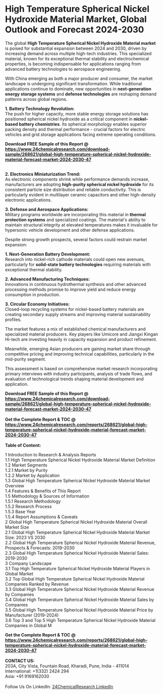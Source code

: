 <h1>High Temperature Spherical Nickel Hydroxide Material Market, Global Outlook and Forecast 2024-2030</h1><p>The global <strong>High Temperature Spherical Nickel Hydroxide Material market</strong> is poised for substantial expansion between 2024 and 2030, driven by increasing demand across multiple high-tech industries. This specialized material, known for its exceptional thermal stability and electrochemical properties, is becoming indispensable for applications ranging from advanced battery technologies to aerospace engineering.</p><p>With China emerging as both a major producer and consumer, the market landscape is undergoing significant transformation. While traditional applications continue to dominate, new opportunities in <strong>next-generation energy storage systems</strong> and <strong>defense technologies</strong> are reshaping demand patterns across global regions.</p><p><strong>1. Battery Technology Revolution:</strong><br>
The push for higher capacity, more stable energy storage solutions has positioned spherical nickel hydroxide as a critical component in <strong>nickel-based battery chemistries</strong>. Its spherical morphology enables superior packing density and thermal performance - crucial factors for electric vehicles and grid storage applications facing extreme operating conditions.</p><div><b>Download FREE Sample of this Report @ 
            <a href="https://www.24chemicalresearch.com/download-sample/268621/global-high-temperature-spherical-nickel-hydroxide-material-forecast-market-2024-2030-47">
            https://www.24chemicalresearch.com/download-sample/268621/global-high-temperature-spherical-nickel-hydroxide-material-forecast-market-2024-2030-47</a></b></div><br><p><strong>2. Electronics Miniaturization Trend:</strong><br>
As electronic components shrink while performance demands increase, manufacturers are adopting <strong>high-purity spherical nickel hydroxide</strong> for its consistent particle size distribution and reliable conductivity. This is particularly evident in multilayer ceramic capacitors and other high-density electronic applications.</p><p><strong>3. Defense and Aerospace Applications:</strong><br>
Military programs worldwide are incorporating this material in <strong>thermal protection systems</strong> and specialized coatings. The material's ability to maintain structural integrity at elevated temperatures makes it invaluable for hypersonic vehicle development and other defense applications.</p><p>Despite strong growth prospects, several factors could restrain market expansion:</p><p><strong>1. Next-Generation Battery Development:</strong><br>
Research into nickel-rich cathode materials could open new avenues, particularly for <strong>solid-state battery technologies</strong> requiring materials with exceptional thermal stability.</p><p><strong>2. Advanced Manufacturing Techniques:</strong><br>
Innovations in continuous hydrothermal synthesis and other advanced processing methods promise to improve yield and reduce energy consumption in production.</p><p><strong>3. Circular Economy Initiatives:</strong><br>
Closed-loop recycling systems for nickel-based battery materials are creating secondary supply streams and improving material sustainability profiles.</p><p>The market features a mix of established chemical manufacturers and specialized material producers. Key players like Umicore and Jiangxi Kingan Hi-tech are investing heavily in capacity expansion and product refinement.</p><p>Meanwhile, emerging Asian producers are gaining market share through competitive pricing and improving technical capabilities, particularly in the mid-purity segment.</p><p>This assessment is based on comprehensive market research incorporating primary interviews with industry participants, analysis of trade flows, and evaluation of technological trends shaping material development and application.</p><div><b>Download FREE Sample of this Report @ 
            <a href="https://www.24chemicalresearch.com/download-sample/268621/global-high-temperature-spherical-nickel-hydroxide-material-forecast-market-2024-2030-47">
            https://www.24chemicalresearch.com/download-sample/268621/global-high-temperature-spherical-nickel-hydroxide-material-forecast-market-2024-2030-47</a></b></div><br><div><b>Get the Complete Report & TOC @ 
            <a href="https://www.24chemicalresearch.com/reports/268621/global-high-temperature-spherical-nickel-hydroxide-material-forecast-market-2024-2030-47">
            https://www.24chemicalresearch.com/reports/268621/global-high-temperature-spherical-nickel-hydroxide-material-forecast-market-2024-2030-47</a></b></div><br>
            <b>Table of Content:</b><p>1 Introduction to Research & Analysis Reports<br />
    1.1 High Temperature Spherical Nickel Hydroxide Material Market Definition<br />
    1.2 Market Segments<br />
        1.2.1 Market by Purity<br />
        1.2.2 Market by Application<br />
    1.3 Global High Temperature Spherical Nickel Hydroxide Material Market Overview<br />
    1.4 Features & Benefits of This Report<br />
    1.5 Methodology & Sources of Information<br />
        1.5.1 Research Methodology<br />
        1.5.2 Research Process<br />
        1.5.3 Base Year<br />
        1.5.4 Report Assumptions & Caveats<br />
2 Global High Temperature Spherical Nickel Hydroxide Material Overall Market Size<br />
    2.1 Global High Temperature Spherical Nickel Hydroxide Material Market Size: 2023 VS 2030<br />
    2.2 Global High Temperature Spherical Nickel Hydroxide Material Revenue, Prospects & Forecasts: 2019-2030<br />
    2.3 Global High Temperature Spherical Nickel Hydroxide Material Sales: 2019-2030<br />
3 Company Landscape<br />
    3.1 Top High Temperature Spherical Nickel Hydroxide Material Players in Global Market<br />
    3.2 Top Global High Temperature Spherical Nickel Hydroxide Material Companies Ranked by Revenue<br />
    3.3 Global High Temperature Spherical Nickel Hydroxide Material Revenue by Companies<br />
    3.4 Global High Temperature Spherical Nickel Hydroxide Material Sales by Companies<br />
    3.5 Global High Temperature Spherical Nickel Hydroxide Material Price by Manufacturer (2019-2024)<br />
    3.6 Top 3 and Top 5 High Temperature Spherical Nickel Hydroxide Material Companies in Global M</p><div><b>Get the Complete Report & TOC @ 
            <a href="https://www.24chemicalresearch.com/reports/268621/global-high-temperature-spherical-nickel-hydroxide-material-forecast-market-2024-2030-47">
            https://www.24chemicalresearch.com/reports/268621/global-high-temperature-spherical-nickel-hydroxide-material-forecast-market-2024-2030-47</a></b></div><br><b>CONTACT US:</b><br>
            203A, City Vista, Fountain Road, Kharadi, Pune, India - 411014<br>
            International: +1(332) 2424 294<br>
            Asia: +91 9169162030 <br><br>
            Follow Us On LinkedIn: <a href="https://www.linkedin.com/company/24chemicalresearch/">24ChemicalResearch LinkedIn</a>